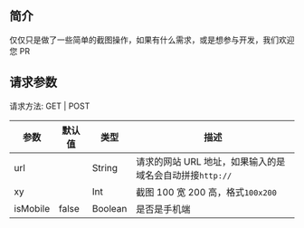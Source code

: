 ## 简介

仅仅只是做了一些简单的截图操作，如果有什么需求，或是想参与开发，我们欢迎您 PR


## 请求参数

请求方法: GET | POST

| 参数      | 默认值 | 类型          | 描述                                                                      |
| --------- | ------ | ------------- | ------------------------------------------------------------------------- |
| url       |        | String        | 请求的网站 URL 地址，如果输入的是域名会自动拼接`http://`                  |
| xy        |        | Int           | 截图 100 宽 200 高，格式`100x200`                                         |
| isMobile  | false  | Boolean       | 是否是手机端                                                              |
